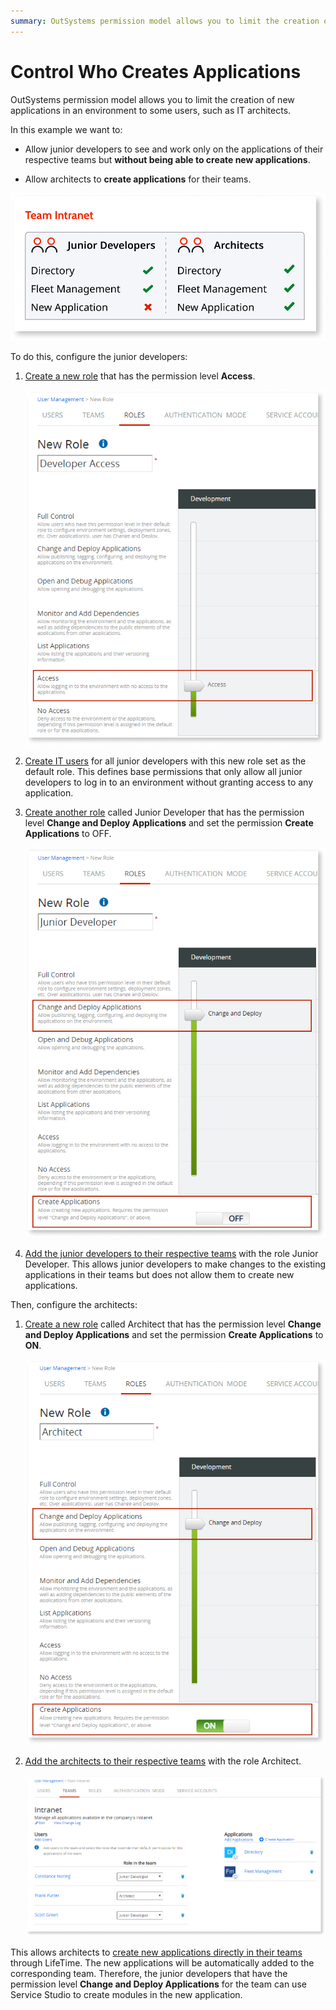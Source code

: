 ```yaml
---
summary: OutSystems permission model allows you to limit the creation of new applications in an environment to some users, such as IT architects.
---
```


# Control Who Creates Applications

OutSystems permission model allows you to limit the creation of new applications in an environment to some users, such as IT architects.

In this example we want to:

* Allow junior developers to see and work only on the applications of their respective teams but **without being able to create new applications**.

* Allow architects to **create applications** for their teams.

![](images/control-app-creation-team-diag.png?width=600)

To do this, configure the junior developers:

1. [Create a new role](create-an-it-role.md#create-a-new-role) that has the permission level **Access**.  

    ![](images/control-app-creation-junior-access-role-lt.png)

1. [Create IT users](create-an-it-user.md) for all junior developers with this new role set as the default role. This defines base permissions that only allow all junior developers to log in to an environment without granting access to any application.

1. [Create another role](create-an-it-role.md#create-a-new-role) called Junior Developer that has the permission level **Change and Deploy Applications** and set the permission **Create Applications** to OFF.  

    ![](images/control-app-creation-junior-deploy-role-lt.png)

1. [Add the junior developers to their respective teams](create-an-it-team.md#add-it-users-to-the-team) with the role Junior Developer. This allows junior developers to make changes to the existing applications in their teams but does not allow them to create new applications.

Then, configure the architects:

1. [Create a new role](create-an-it-role.md#create-a-new-role) called Architect that has the permission level **Change and Deploy Applications** and set the permission **Create Applications** to **ON**.  

    ![](images/control-app-creation-architect-role-lt.png)

2. [Add the architects to their respective teams](create-an-it-team.md#add-it-users-to-the-team) with the role Architect.  

    ![](images/control-app-creation-add-architect-to-team-lt.png)

This allows architects to [create new applications directly in their teams](create-an-it-team.md#create-a-new-application-in-the-team) through LifeTime. The new applications will be automatically added to the corresponding team. Therefore, the junior developers that have the permission level **Change and Deploy Applications** for the team can use Service Studio to create modules in the new application.
